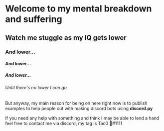 # Welcome to my mental breakdown and suffering 
## Watch me stuggle as my IQ gets lower
### And lower...
#### And lower...
##### And lower...
###### Until there's no lower I can go

But anyway, my main reason for being on here right now is to publish examples to help people out with making discord bots using **discord.py**

If you need any help with something and think I may be able to lend a hand feel free to contact me via discord, my tag is Tac0 💚#1111


